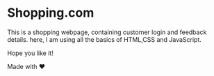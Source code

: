 # Shopping.com

This is a shopping webpage, containing customer login and feedback details.
here, I am using all the basics of HTML,CSS and JavaScript.

Hope you like it!

Made with ❤
